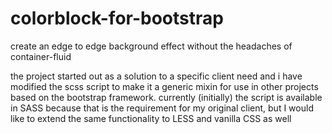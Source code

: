 colorblock-for-bootstrap
========================

create an edge to edge background effect without the headaches of container-fluid

the project started out as a solution to a specific client need and i have modified the scss script to make it a generic mixin for use in other projects based on the bootstrap framework. 
currently (initially) the script is available in SASS because that is the requirement for my original client, but I would like to extend the same functionality to LESS and vanilla CSS as well